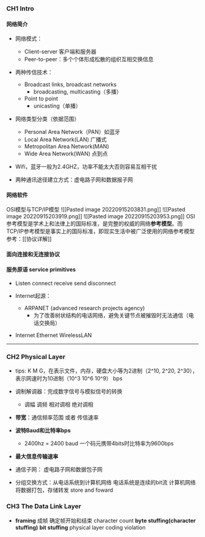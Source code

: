 ### CH1 Intro
#### 网络简介
* 网络模式：
	* Client-server 客户端和服务器
	* Peer-to-peer：多个个体形成松散的组织互相交换信息
* 两种传信技术：
	* Broadcast links, broadcast networks
		* broadcasting, multicasting（多播）
	* Point to point
		* unicasting（单播）
* 网络类型分类（依据范围）
	* Personal Area Network（PAN）如蓝牙
	* Local Area Network(LAN) 广播式
	* Metropolitan Area Network(MAN)
	* Wide Area Network(WAN) 点到点
* Wifi，蓝牙一般为2.4GHZ，功率不能太大否则容易互相干扰

* 两种通讯途径建立方式：虚电路子网和数据报子网

#### 网络软件
OSI模型与TCP/IP模型
![[Pasted image 20220915203831.png]]
![[Pasted image 20220915203919.png]]
![[Pasted image 20220915203953.png]]
OSI参考模型是学术上和法律上的国际标准，是完整的权威的网络**参考模型**。而TCP/IP参考模型是事实上的国际标准，即现实生活中被广泛使用的网络参考模型
参考：[[协议详解]]
#### 面向连接和无连接协议

#### 服务原语 service primitives
* Listen connect receive send disconnect

* Internet起源：
	* ARPANET (advanced research projects agency)
		* 为了改善树状结构的电话网络，避免关键节点被摧毁时无法通信（电话交换局）
* Internet Ethernet WirelessLAN



---
### CH2  Physical Layer
* tips: K M G，在表示文件，内存，硬盘大小等为2进制（2^10, 2^20, 2^30），表示网速时为10进制（10^3 10^6 10^9） bps

* 调制解调器：完成数字信号与模拟信号的转换
	* 调幅 调频 相对调相 绝对调相

* **带宽**：通信频率范围 或者 传信速率
* **波特Baud和比特率bps**
	* 2400hz = 2400 baud 一个码元携带4bits时比特率为9600bps
* **最大信息传输速率** 

* 通信子网：
	虚电路子网和数据包子网
* 分组交换方式：从电话系统到计算机网络
	电话系统是连续的bit流
	计算机网络将数据打包，存储转发 store and foward


### CH3 The Data Link Layer
* **framing** 成帧 确定帧开始和结束
	character count
	**byte stuffing(character stuffing)**
	**bit stuffing**
	physical layer coding violation